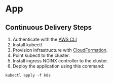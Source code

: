 # App

## Continuous Delivery Steps

1. Authenticate with the [AWS CLI](https://docs.aws.amazon.com/cli/latest/userguide/cli-chap-welcome.html)
2. Install kubectl
3. Provision infrastructure with [CloudFormation](https://aws.amazon.com/cloudformation/). 
4. Point kubectl to the cluster.
5. Install ingress NGINX controller to the cluster.
6. Deploy the application using this command:

```
kubectl apply -f k8s
```